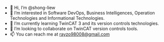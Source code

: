 - 👋 Hi, I’m @shong-liew
- 👀 I’m interested in Software DevOps, Business Intelligences, Operation Technologies and Informational Technologies.
- 🌱 I’m currently learning TwinCAT 3 and its version controls technologies.
- 💞️ I’m looking to collaborate on TwinCAT version controls tools.
- 📫 You can reach me at rayzo98008@gmail.com

<!---
shong-liew/shong-liew is a ✨ special ✨ repository because its `README.md` (this file) appears on your GitHub profile.
You can click the Preview link to take a look at your changes.
--->
